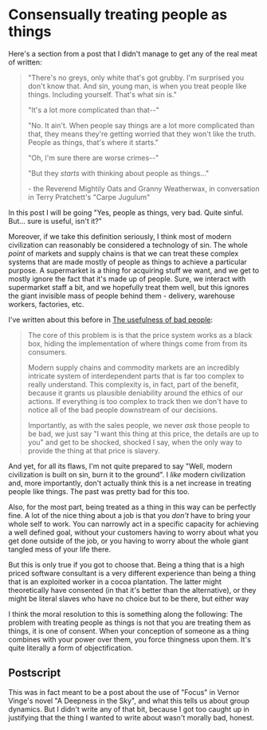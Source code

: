 # Consensually treating people as things

Here's a section from a post that I didn't manage to get any of the real meat of written:

> "There's no greys, only white that's got grubby. I'm surprised you
> don't know that. And sin, young man, is when you treat people like
> things. Including yourself. That's what sin is."
>
> "It's a lot more complicated than that\--"
>
> "No. It ain't. When people say things are a lot more complicated
> than that, they means they're getting worried that they won't like
> the truth. People as things, that's where it starts."
>
> "Oh, I'm sure there are worse crimes\--"
>
> "But they *starts* with thinking about people as things\..."
>
> \- the Reverend Mightily Oats and Granny Weatherwax, in conversation
> in Terry Pratchett's "Carpe Jugulum"

In this post I will be going "Yes, people as things, very bad. Quite
sinful. But... sure is useful, isn't it?"

Moreover, if we take this definition seriously, I think most of modern
civilization can reasonably be considered a technology of sin. The whole
*point* of markets and supply chains is that we can treat these complex
systems that are made mostly of people as things to achieve a particular
purpose. A supermarket is a thing for acquiring stuff we want, and we
get to mostly ignore the fact that it's made up of people. Sure, we
interact with supermarket staff a bit, and we hopefully treat them well,
but this ignores the giant invisible mass of people behind them -
delivery, warehouse workers, factories, etc.

I've written about this before in [The usefulness of bad
people](https://drmaciver.substack.com/p/the-usefulness-of-bad-people):

> The core of this problem is is that the price system works as a black
> box, hiding the implementation of where things come from from its
> consumers.
>
> Modern supply chains and commodity markets are an incredibly intricate
> system of interdependent parts that is far too complex to really
> understand. This complexity is, in fact, part of the benefit, because
> it grants us plausible deniability around the ethics of our actions.
> If everything is too complex to track then we don't have to notice all
> of the bad people downstream of our decisions.
>
> Importantly, as with the sales people, we never *ask* those people to
> be bad, we just say "I want this thing at this price, the details are
> up to you" and get to be shocked, shocked I say, when the only way to
> provide the thing at that price is slavery.

And yet, for all its flaws, I'm not quite prepared to say "Well, modern
civilization is built on sin, burn it to the ground". I *like* modern
civilization and, more importantly, don't actually think this is a net
increase in treating people like things. The past was pretty bad for
this too.

Also, for the most part, being treated as a thing in this way can be
perfectly fine. A lot of the nice thing about a job is that you *don't*
have to bring your whole self to work. You can narrowly act in a
specific capacity for achieving a well defined goal, without your
customers having to worry about what you get done outside of the job, or
you having to worry about the whole giant tangled mess of your life
there.

But this is only true if you got to choose that. Being a thing that is a
high priced software consultant is a very different experience than
being a thing that is an exploited worker in a cocoa plantation. The
latter might theoretically have consented (in that it's better than the
alternative), or they might be literal slaves who have no choice but to
be there, but either way

I think the moral resolution to this is something along the following:
The problem with treating people as things is not that you are treating them as things, it is one of consent. When your conception of someone as a thing combines with your power over them, you force thingness upon them. It's quite literally a form of objectification.

## Postscript

This was in fact meant to be a post about the use of "Focus" in Vernor Vinge's novel "A Deepness in the Sky", and what this tells us about group dynamics. But I didn't write any of that bit, because I got too caught up in justifying that the thing I wanted to write about wasn't morally bad, honest.
